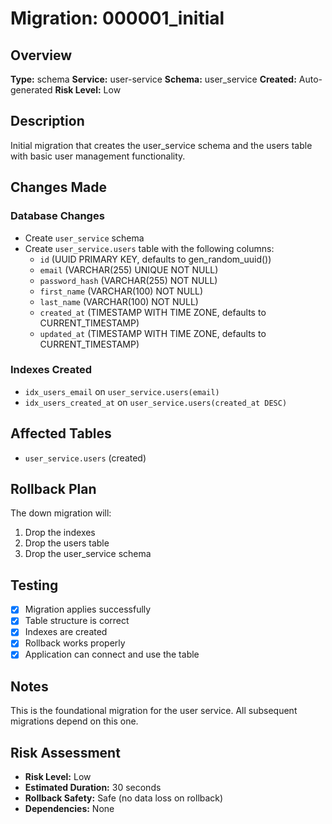 # Migration: 000001_initial

## Overview
**Type:** schema
**Service:** user-service
**Schema:** user_service
**Created:** Auto-generated
**Risk Level:** Low

## Description
Initial migration that creates the user_service schema and the users table with basic user management functionality.

## Changes Made

### Database Changes
- Create `user_service` schema
- Create `user_service.users` table with the following columns:
  - `id` (UUID PRIMARY KEY, defaults to gen_random_uuid())
  - `email` (VARCHAR(255) UNIQUE NOT NULL)
  - `password_hash` (VARCHAR(255) NOT NULL)
  - `first_name` (VARCHAR(100) NOT NULL)
  - `last_name` (VARCHAR(100) NOT NULL)
  - `created_at` (TIMESTAMP WITH TIME ZONE, defaults to CURRENT_TIMESTAMP)
  - `updated_at` (TIMESTAMP WITH TIME ZONE, defaults to CURRENT_TIMESTAMP)

### Indexes Created
- `idx_users_email` on `user_service.users(email)`
- `idx_users_created_at` on `user_service.users(created_at DESC)`

## Affected Tables
- `user_service.users` (created)

## Rollback Plan
The down migration will:
1. Drop the indexes
2. Drop the users table
3. Drop the user_service schema

## Testing
- [x] Migration applies successfully
- [x] Table structure is correct
- [x] Indexes are created
- [x] Rollback works properly
- [x] Application can connect and use the table

## Notes
This is the foundational migration for the user service. All subsequent migrations depend on this one.

## Risk Assessment
- **Risk Level:** Low
- **Estimated Duration:** 30 seconds
- **Rollback Safety:** Safe (no data loss on rollback)
- **Dependencies:** None